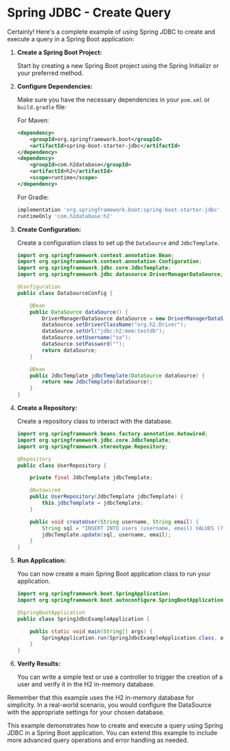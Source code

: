 # Spring JDBC - Create Query

Certainly! Here's a complete example of using Spring JDBC to create and execute a query in a Spring Boot application:

1. **Create a Spring Boot Project:**

   Start by creating a new Spring Boot project using the Spring Initializr or your preferred method.

2. **Configure Dependencies:**

   Make sure you have the necessary dependencies in your `pom.xml` or `build.gradle` file:

   For Maven:

   ```xml
   <dependency>
       <groupId>org.springframework.boot</groupId>
       <artifactId>spring-boot-starter-jdbc</artifactId>
   </dependency>
   <dependency>
       <groupId>com.h2database</groupId>
       <artifactId>h2</artifactId>
       <scope>runtime</scope>
   </dependency>
   ```

   For Gradle:

   ```groovy
   implementation 'org.springframework.boot:spring-boot-starter-jdbc'
   runtimeOnly 'com.h2database:h2'
   ```

3. **Create Configuration:**

   Create a configuration class to set up the `DataSource` and `JdbcTemplate`.

   ```java
   import org.springframework.context.annotation.Bean;
   import org.springframework.context.annotation.Configuration;
   import org.springframework.jdbc.core.JdbcTemplate;
   import org.springframework.jdbc.datasource.DriverManagerDataSource;

   @Configuration
   public class DataSourceConfig {

       @Bean
       public DataSource dataSource() {
           DriverManagerDataSource dataSource = new DriverManagerDataSource();
           dataSource.setDriverClassName("org.h2.Driver");
           dataSource.setUrl("jdbc:h2:mem:testdb");
           dataSource.setUsername("sa");
           dataSource.setPassword("");
           return dataSource;
       }

       @Bean
       public JdbcTemplate jdbcTemplate(DataSource dataSource) {
           return new JdbcTemplate(dataSource);
       }
   }
   ```

4. **Create a Repository:**

   Create a repository class to interact with the database.

   ```java
   import org.springframework.beans.factory.annotation.Autowired;
   import org.springframework.jdbc.core.JdbcTemplate;
   import org.springframework.stereotype.Repository;

   @Repository
   public class UserRepository {

       private final JdbcTemplate jdbcTemplate;

       @Autowired
       public UserRepository(JdbcTemplate jdbcTemplate) {
           this.jdbcTemplate = jdbcTemplate;
       }

       public void createUser(String username, String email) {
           String sql = "INSERT INTO users (username, email) VALUES (?, ?)";
           jdbcTemplate.update(sql, username, email);
       }
   }
   ```

5. **Run Application:**

   You can now create a main Spring Boot application class to run your application.

   ```java
   import org.springframework.boot.SpringApplication;
   import org.springframework.boot.autoconfigure.SpringBootApplication;

   @SpringBootApplication
   public class SpringJdbcExampleApplication {

       public static void main(String[] args) {
           SpringApplication.run(SpringJdbcExampleApplication.class, args);
       }
   }
   ```

6. **Verify Results:**

   You can write a simple test or use a controller to trigger the creation of a user and verify it in the H2 in-memory database.

Remember that this example uses the H2 in-memory database for simplicity. In a real-world scenario, you would configure the DataSource with the appropriate settings for your chosen database.

This example demonstrates how to create and execute a query using Spring JDBC in a Spring Boot application. You can extend this example to include more advanced query operations and error handling as needed.
